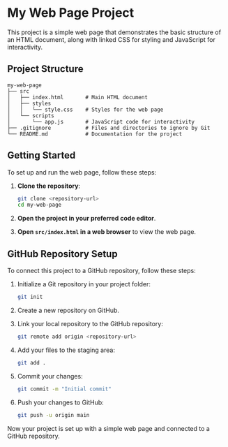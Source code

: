 # My Web Page Project

This project is a simple web page that demonstrates the basic structure of an HTML document, along with linked CSS for styling and JavaScript for interactivity.

## Project Structure

```
my-web-page
├── src
│   ├── index.html       # Main HTML document
│   ├── styles
│   │   └── style.css    # Styles for the web page
│   └── scripts
│       └── app.js       # JavaScript code for interactivity
├── .gitignore           # Files and directories to ignore by Git
└── README.md            # Documentation for the project
```

## Getting Started

To set up and run the web page, follow these steps:

1. **Clone the repository**:
   ```bash
   git clone <repository-url>
   cd my-web-page
   ```

2. **Open the project in your preferred code editor**.

3. **Open `src/index.html` in a web browser** to view the web page.

## GitHub Repository Setup

To connect this project to a GitHub repository, follow these steps:

1. Initialize a Git repository in your project folder:
   ```bash
   git init
   ```

2. Create a new repository on GitHub.

3. Link your local repository to the GitHub repository:
   ```bash
   git remote add origin <repository-url>
   ```

4. Add your files to the staging area:
   ```bash
   git add .
   ```

5. Commit your changes:
   ```bash
   git commit -m "Initial commit"
   ```

6. Push your changes to GitHub:
   ```bash
   git push -u origin main
   ```

Now your project is set up with a simple web page and connected to a GitHub repository.